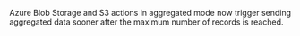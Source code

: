 Azure Blob Storage and S3 actions in aggregated mode now trigger sending aggregated data sooner after the maximum number of records is reached.
